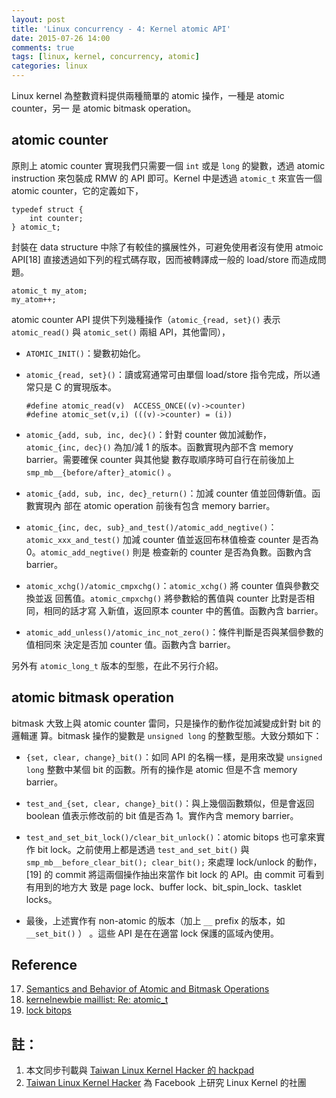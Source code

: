 ```yaml
---
layout: post
title: 'Linux concurrency - 4: Kernel atomic API'
date: 2015-07-26 14:00
comments: true
tags: [linux, kernel, concurrency, atomic]
categories: linux
---
```

Linux kernel 為整數資料提供兩種簡單的 atomic 操作，一種是 atomic counter，另一
是 atomic bitmask operation。

## atomic counter

原則上 atomic counter 實現我們只需要一個 `int` 或是 `long` 的變數，透過 atomic
instruction 來包裝成 RMW 的 API 即可。Kernel 中是透過 `atomic_t` 來宣告一個
 atomic counter，它的定義如下，

~~~
typedef struct {
    int counter;
} atomic_t;
~~~

封裝在 data structure 中除了有較佳的擴展性外，可避免使用者沒有使用 atmoic API[18]
直接透過如下列的程式碼存取，因而被轉譯成一般的 load/store 而造成問題。

~~~
atomic_t my_atom;
my_atom++;
~~~

atomic counter API 提供下列幾種操作（`atomic_{read, set}()` 表示 `atomic_read()`
與 `atomic_set()` 兩組 API，其他雷同），

* `ATOMIC_INIT()`：變數初始化。
* `atomic_{read, set}()`：讀或寫通常可由單個 load/store 指令完成，所以通常只是 C
的實現版本。

    ~~~
    #define atomic_read(v)  ACCESS_ONCE((v)->counter)
    #define atomic_set(v,i) (((v)->counter) = (i))
    ~~~

* `atomic_{add, sub, inc, dec}()`：針對 counter 做加減動作， `atomic_{inc, dec}()`
  為加/減 1 的版本。函數實現內部不含 memory barrier。需要確保 counter 與其他變
  數存取順序時可自行在前後加上 `smp_mb__{before/after}_atomic()` 。

* `atomic_{add, sub, inc, dec}_return()`：加減 counter 值並回傳新值。函數實現內
  部在 atomic operation 前後有包含 memory barrier。

* `atomic_{inc, dec, sub}_and_test()/atomic_add_negtive()`：`atomic_xxx_and_test()`
   加減 counter 值並返回布林值檢查 counter 是否為 0。`atomic_add_negtive()` 則是
   檢查新的 counter 是否為負數。函數內含 barrier。

* `atomic_xchg()/atomic_cmpxchg()`：`atomic_xchg()` 將 counter 值與參數交換並返
  回舊值。`atomic_cmpxchg()` 將參數給的舊值與 counter 比對是否相同，相同的話才寫
  入新值，返回原本 counter 中的舊值。函數內含 barrier。

* `atomic_add_unless()/atomic_inc_not_zero()`：條件判斷是否與某個參數的值相同來
  決定是否加 counter 值。函數內含 barrier。

另外有 `atomic_long_t` 版本的型態，在此不另行介紹。

## atomic bitmask operation

bitmask 大致上與 atomic counter 雷同，只是操作的動作從加減變成針對 bit 的邏輯運
算。bitmask 操作的變數是 `unsigned long` 的整數型態。大致分類如下：

* `{set, clear, change}_bit()`：如同 API 的名稱一樣，是用來改變 `unsigned long`
  整數中某個 bit 的函數。所有的操作是 atomic 但是不含 memory barrier。

* `test_and_{set, clear, change}_bit()`：與上幾個函數類似，但是會返回 boolean
  值表示修改前的 bit 值是否為 1。實作內含 memory barrier。

* `test_and_set_bit_lock()/clear_bit_unlock()`：atomic bitops 也可拿來實作
  bit lock。之前使用上都是透過 `test_and_set_bit()` 與
  `smp_mb__before_clear_bit(); clear_bit();` 來處理 lock/unlock 的動作，[19] 的
  commit 將這兩個操作抽出來當作 bit lock 的 API。由 commit 可看到有用到的地方大
  致是 page lock、buffer lock、bit_spin_lock、tasklet locks。

* 最後，上述實作有 non-atomic 的版本（加上 `__` prefix 的版本，如 `__set_bit()` ）
 。這些 API 是在在適當 lock 保護的區域內使用。

## Reference

17. [Semantics and Behavior of Atomic and Bitmask Operations](https://www.kernel.org/doc/Documentation/atomic_ops.txt)
18. [kernelnewbie maillist: Re: atomic_t](http://www.spinics.net/lists/newbies/msg29573.html)
19. [lock bitops](http://lwn.net/Articles/233390/)

## 註：

1. 本文同步刊載與 [Taiwan Linux Kernel Hacker 的 hackpad](https://twlinuxkernelhackers.hackpad.com/Concurrency-in-Linux-Kernel-JX3tiL7l2Uo)
2. [Taiwan Linux Kernel Hacker](https://www.facebook.com/groups/twlinuxkernelhackers/887765881260525/?notif_t=group_activity)
為 Facebook 上研究 Linux Kernel 的社團

